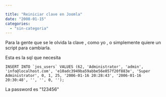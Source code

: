 ```yaml
---

title: "Reiniciar clave en Joomla"
date: "2008-01-15"
categories: 
  - "sin-categoria"
---
```


Para la gente que se le olvida la clave , como yo , o simplemente quiere un script para cambiarla.

Esta es la sql que necesita

``INSERT INTO `jos_users` VALUES (62, 'Administrator', 'admin', 'info@localhost.com', 'e10adc3949ba59abbe56e057f20f883e', 'Super Administrator', 0, 1, 25, '2006-01-16 20:28:43', '2006-01-16 20:30:48', '', '', 0, '');``

La password es "123456"
